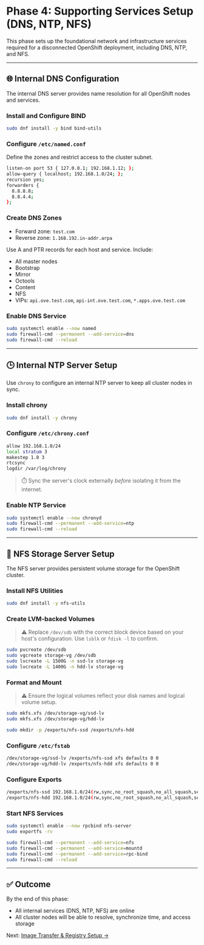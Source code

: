 # Phase 4: Supporting Services Setup (DNS, NTP, NFS)

This phase sets up the foundational network and infrastructure services required for a disconnected OpenShift deployment, including DNS, NTP, and NFS.

---

## 🌐 Internal DNS Configuration

The internal DNS server provides name resolution for all OpenShift nodes and services.

### Install and Configure BIND

```bash
sudo dnf install -y bind bind-utils
```

### Configure `/etc/named.conf`

Define the zones and restrict access to the cluster subnet.

```bash
listen-on port 53 { 127.0.0.1; 192.168.1.12; };
allow-query { localhost; 192.168.1.0/24; };
recursion yes;
forwarders {
  8.8.8.8;
  8.8.4.4;
};
```

### Create DNS Zones

- Forward zone: `test.com`
- Reverse zone: `1.168.192.in-addr.arpa`

Use A and PTR records for each host and service. Include:

- All master nodes
- Bootstrap
- Mirror
- Octools
- Content
- NFS
- VIPs: `api.ove.test.com`, `api-int.ove.test.com`, `*.apps.ove.test.com`

### Enable DNS Service

```bash
sudo systemctl enable --now named
sudo firewall-cmd --permanent --add-service=dns
sudo firewall-cmd --reload
```

---

## 🕒 Internal NTP Server Setup

Use `chrony` to configure an internal NTP server to keep all cluster nodes in sync.

### Install chrony

```bash
sudo dnf install -y chrony
```

### Configure `/etc/chrony.conf`

```bash
allow 192.168.1.0/24
local stratum 3
makestep 1.0 3
rtcsync
logdir /var/log/chrony
```

> ⏱️ Sync the server's clock externally *before* isolating it from the internet.

### Enable NTP Service

```bash
sudo systemctl enable --now chronyd
sudo firewall-cmd --permanent --add-service=ntp
sudo firewall-cmd --reload
```

---

## 💾 NFS Storage Server Setup

The NFS server provides persistent volume storage for the OpenShift cluster.

### Install NFS Utilities

```bash
sudo dnf install -y nfs-utils
```

### Create LVM-backed Volumes

> ⚠️ Replace `/dev/sdb` with the correct block device based on your host's configuration. Use `lsblk` or `fdisk -l` to confirm.

```bash
sudo pvcreate /dev/sdb
sudo vgcreate storage-vg /dev/sdb
sudo lvcreate -L 1500G -n ssd-lv storage-vg
sudo lvcreate -L 1400G -n hdd-lv storage-vg
```

### Format and Mount

> ⚠️ Ensure the logical volumes reflect your disk names and logical volume setup.

```bash
sudo mkfs.xfs /dev/storage-vg/ssd-lv
sudo mkfs.xfs /dev/storage-vg/hdd-lv

sudo mkdir -p /exports/nfs-ssd /exports/nfs-hdd
```

### Configure `/etc/fstab`

```bash
/dev/storage-vg/ssd-lv /exports/nfs-ssd xfs defaults 0 0
/dev/storage-vg/hdd-lv /exports/nfs-hdd xfs defaults 0 0
```

### Configure Exports

```bash
/exports/nfs-ssd 192.168.1.0/24(rw,sync,no_root_squash,no_all_squash,security_label)
/exports/nfs-hdd 192.168.1.0/24(rw,sync,no_root_squash,no_all_squash,security_label)
```

### Start NFS Services

```bash
sudo systemctl enable --now rpcbind nfs-server
sudo exportfs -rv

sudo firewall-cmd --permanent --add-service=nfs
sudo firewall-cmd --permanent --add-service=mountd
sudo firewall-cmd --permanent --add-service=rpc-bind
sudo firewall-cmd --reload
```

---

## ✅ Outcome

By the end of this phase:

- All internal services (DNS, NTP, NFS) are online
- All cluster nodes will be able to resolve, synchronize time, and access storage

Next: [Image Transfer & Registry Setup →](05_image-transfer.md)

